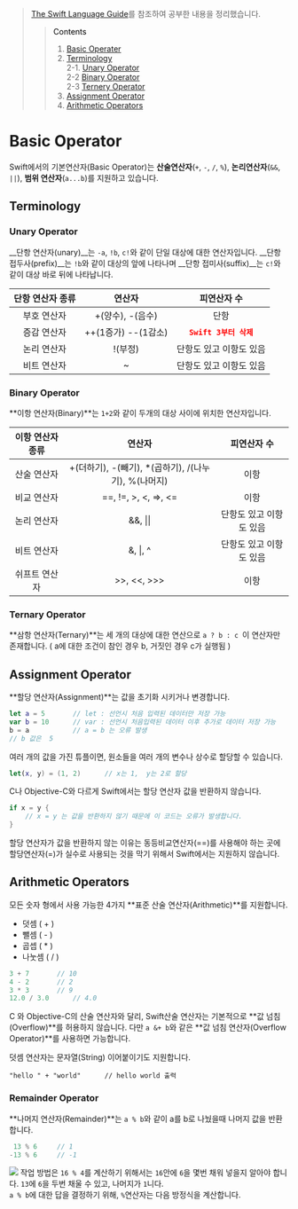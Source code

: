> [The Swift Language Guide](https://jusung.gitbook.io/the-swift-language-guide/language-guide/02-basic-operators)를 참조하여 공부한 내용을 정리했습니다. <br>
>> <span style="color:black">Contents
>>1. [Basic Operater](#Basic-Operator)<br>
>>2. [Terminology](#Terminology)<br>
>>2-1. [Unary Operator](#Unary-Operator)<br>
>>2-2 [Binary Operator](#Binary-Operator)<br>
>>2-3 [Ternery Operator](#Ternary-Operator)<br>
>>3. [Assignment Operator](#Assignment-Operator)<br>
>>4. [Arithmetic Operators](#Arithmetic-Operators)<br>

# Basic Operator

Swift에서의 기본연산자(Basic Operator)는 __산술연산자__(`+`, `-`, `/`, `%`), __논리연산자__(`&&`, `||`), __범위 연산자__(`a...b`)를 지원하고 있습니다.

## Terminology
### Unary Operator

__단항 연산자(unary)__는  `-a`, `!b`, `c!`와 같이 단일 대상에 대한 연산자입니다. __단항 접두사(prefix)__는 `!b`와 같이 대상의 앞에 나타나며 __단항 접미사(suffix)__는 `c!`와 같이 대상 바로 뒤에 나타납니다.

단항 연산자 종류 | 연산자 | 피연산자 수
:---:|:---:|:---:
부호 연산자 | +(양수), -(음수) | 단항
증감 연산자 | ++(1증가) --(1감소)| <span style="color:red">**`Swift 3부터 삭제`**
논리 연산자 | !(부정) | 단항도 있고 이항도 있음
비트 연산자 |  ~ | 단항도 있고 이항도 있음

### Binary Operator
**이항 연산자(Binary)**는 `1+2`와 같이 두개의 대상 사이에 위치한 연산자입니다. 

이항 연산자 종류 | 연산자 | 피연산자 수
:---:|:---:|:---:
산술 연산자| +(더하기), -(빼기), *(곱하기), /(나누기), %(나머지)  | 이항
비교 연산자 | ==, !=, >, <, =>, <= | 이항
논리 연산자 | &&, \|\| | 단항도 있고 이항도 있음
비트 연산자 | &, \|, ^ | 단항도 있고 이항도 있음
쉬프트 연산자 |  >>, <<, >>> | 이항

### Ternary Operator 
**삼항 연산자(Ternary)**는 세 개의 대상에 대한 연산으로 `a ? b : c `이 연산자만 존재합니다. ( a에 대한 조건이 참인 경우 b, 거짓인 경우 c가 실행됨 )

## Assignment Operator
**할당 연산자(Assignment)**는 값을 초기화 시키거나 변경합니다.

```swift
let a = 5		// let : 선언시 처음 입력된 데이터만 저장 가능
var b = 10		// var : 선언시 처음입력된 데이터 이후 추가로 데이터 저장 가능
b = a			// a = b 는 오류 발생
// b 값은  5 
```

여러 개의 값을 가진 튜플이면, 원소들을 여러 개의 변수나 상수로 할당할 수 있습니다.

```swift
let(x, y) = (1, 2)		// x는 1,  y는 2로 할당
```

C나 Objective-C와 다르게 Swift에서는 할당 연산자 값을 반환하지 않습니다.

```swift
if x = y { 
	// x = y 는 값을 반환하지 않기 때문에 이 코드는 오류가 발생합니다.
}
```

할당 연산자가 값을 반환하지 않는 이유는 동등비교연산자(==)를 사용해야 하는 곳에 할당연산자(=)가 실수로 사용되는 것을 막기 위해서 Swift에서는 지원하지 않습니다.

## Arithmetic Operators
모든 숫자 형에서 사용 가능한 4가지 **표준 산술 연산자(Arithmetic)**를 지원합니다.

* 덧셈 ( + )
* 뺄셈 ( - )
* 곱셉 ( * )
* 나눗셈 ( / )

```swift
3 + 7		// 10
4 - 2		// 2
3 * 3		// 9
12.0 / 3.0		// 4.0
```

C 와 Objective-C의 산술 연산자와 달리, Swift산술 연산자는 기본적으로 **값 넘침(Overflow)**를 허용하지 않습니다. 다만 `a &+ b`와 같은 **값 넘침 연산자(Overflow Operator)**를 사용하면 가능합니다.

덧셈 연산자는 문자열(String) 이어붙이기도 지원합니다.

```
"hello " + "world"		// hello world 출력
```

### Remainder Operator
**나머지 연산자(Remainder)**는 `a % b`와 같이 a를 b로 나눴을때 나머지 값을 반환합니다.

```swift
 13 % 6		// 1
-13 % 6		// -1
```


![](https://user-images.githubusercontent.com/37801676/135037489-66353835-fd4e-45ef-92c7-c780310df89f.png)
작업 방법은 `16 % 4`를 계산하기 위해서는 `16`안에 `6`을 몇번 채워 넣을지 알아야 합니다.
`13`에 `6`을 두번 채울 수 있고, 나머지가 `1`니다.
<br>
`a % b`에 대한 답을 결정하기 위해, `%`연산자는 다음 방정식을 계산합니다.
